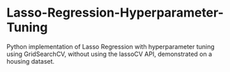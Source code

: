 # Lasso-Regression-Hyperparameter-Tuning
Python implementation of Lasso Regression with hyperparameter tuning using GridSearchCV, without using the lassoCV API, demonstrated on a housing dataset.
